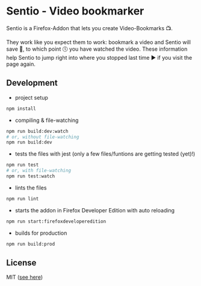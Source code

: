 # Sentio - Video bookmarker

Sentio is a Firefox-Addon that lets you create Video-Bookmarks 📺.

They work like you expect them to work: bookmark a video and Sentio will save 💾, to which point 🕔 you have watched the video. These information help Sentio to jump right into where you stopped last time ▶ if you visit the page again.

## Development

* project setup

```bash
npm install
```

* compiling & file-watching

```bash
npm run build:dev:watch
# or, without file-watching
npm run build:dev
```

* tests the files with jest (only a few files/funtions are getting tested (yet)!)

```bash
npm run test
# or, with file-watching
npm run test:watch
```

* lints the files

```bash
npm run lint
```

* starts the addon in Firefox Developer Edition with auto reloading

```bash
npm run start:firefoxdeveloperedition
```

* builds for production

```bash
npm run build:prod
```

## License

MIT ([see here](https://github.com/Vis17/sentio-video-bookmarker/blob/main/LICENSE))
